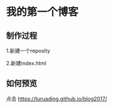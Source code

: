 # 我的第一个博客

## 制作过程

  1.新建一个reposity
  
  2.新建index.html

## 如何预览

点击 https://turuading.github.io/blog2017/

